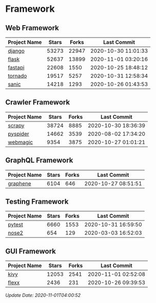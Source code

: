 # Framework

## Web Framework
| Project Name | Stars | Forks | Last Commit |
| ------------ | ----- | ----- | ----------- |
| [django](https://github.com/django/django) | 53273 | 22947 | 2020-10-30 11:01:33 |
| [flask](https://github.com/pallets/flask) | 52637 | 13899 | 2020-11-01 03:20:16 |
| [fastapi](https://github.com/tiangolo/fastapi) | 22608 | 1550 | 2020-10-25 18:48:12 |
| [tornado](https://github.com/tornadoweb/tornado) | 19517 | 5257 | 2020-10-31 12:58:34 |
| [sanic](https://github.com/huge-success/sanic) | 14218 | 1293 | 2020-10-26 01:43:53 |

## Crawler Framework
| Project Name | Stars | Forks | Last Commit |
| ------------ | ----- | ----- | ----------- |
| [scrapy](https://github.com/scrapy/scrapy) | 38724 | 8885 | 2020-10-30 18:36:39 |
| [pyspider](https://github.com/binux/pyspider) | 14662 | 3539 | 2020-08-02 17:34:20 |
| [webmagic](https://github.com/code4craft/webmagic) | 9354 | 3875 | 2020-10-27 01:01:21 |

## GraphQL Framework
| Project Name | Stars | Forks | Last Commit |
| ------------ | ----- | ----- | ----------- |
| [graphene](https://github.com/graphql-python/graphene) | 6104 | 646 | 2020-10-27 08:51:51 |

## Testing Framework
| Project Name | Stars | Forks | Last Commit |
| ------------ | ----- | ----- | ----------- |
| [pytest](https://github.com/pytest-dev/pytest) | 6660 | 1553 | 2020-10-31 16:59:50 |
| [nose2](https://github.com/nose-devs/nose2) | 654 | 129 | 2020-03-03 16:52:03 |

## GUI Framework
| Project Name | Stars | Forks | Last Commit |
| ------------ | ----- | ----- | ----------- |
| [kivy](https://github.com/kivy/kivy) | 12053 | 2541 | 2020-11-01 02:52:08 |
| [flexx](https://github.com/flexxui/flexx) | 2436 | 231 | 2020-10-26 09:39:53 |

*Update Date: 2020-11-01T04:00:52*